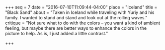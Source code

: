 +++
seq = 7
date = "2016-07-10T11:09:44-04:00"
place = "Iceland"
title = "Black Sand"
about = "Taken in Iceland while traveling with Yuriy and his family. I wanted to stand and stand and look out at the rolling waves."
critique = "Not sure what to do with the colors – you want a kind of ambient feeling, but maybe there are better ways to enhance the colors in the picture to help. As is, I just added a little contrast."

+++

